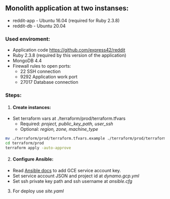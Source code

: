 ## Monolith application at two instanses:
- reddit-app - Ubuntu 16.04 (required for Ruby 2.3.8)
- reddit-db  - Ubuntu 20.04

### Used enviroment:
* Application code https://github.com/express42/reddit
* Ruby 2.3.8 (required by this version of the application)
* MongoDB 4.4
* Firewall rules to open ports:
  - 22     SSH connection
  - 9292   Application work port
  - 27017  Database connection

### Steps:

1. #### Create instances:
  - Set terraform vars at ./terraform/prod/terraform.tfvars
    - Required: *project, public_key_path, user_ssh*
    - Optional: *region, zone, machine_type*

```bash
mv ./terraform/prod/terraform.tfvars.example ./terraform/prod/terraform.tfvars
cd terraform/prod
terraform apply -auto-approve
```

2. #### Configure Ansible:
  - Read [Ansible docs](https://docs.ansible.com/ansible/latest/scenario_guides/guide_gce.html) to add GCE service account key.
  - Set service account JSON and project id at *dynamo.gcp.yml*
  - Set ssh private key path and ssh username at *ansible.cfg*

3. For deploy use *site.yaml* 